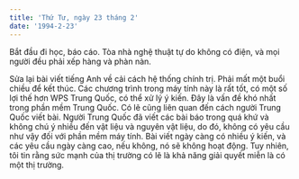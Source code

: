 ```yaml
---
title: 'Thứ Tư, ngày 23 tháng 2'
date: '1994-2-23'
---
```

Bắt đầu đi học, báo cáo. Tòa nhà nghệ thuật tự do không có điện, và mọi người đều phải xếp hàng và phàn nàn.

Sửa lại bài viết tiếng Anh về cải cách hệ thống chính trị. Phải mất một buổi chiều để kết thúc. Các chương trình trong máy tính này là rất tốt, có một số lợi thế hơn WPS Trung Quốc, có thể xử lý ý kiến. Đây là vấn đề khó nhất trong phần mềm Trung Quốc. Có lẽ cũng liên quan đến cách người Trung Quốc viết bài. Người Trung Quốc đã viết các bài báo trong quá khứ và không chú ý nhiều đến vật liệu và nguyên vật liệu, do đó, không có yêu cầu như vậy đối với phần mềm máy tính. Bài viết ngày càng có nhiều ý kiến, và các yêu cầu ngày càng cao, nếu không, nó sẽ không hoạt động. Tuy nhiên, tôi tin rằng sức mạnh của thị trường có lẽ là khả năng giải quyết miễn là có một thị trường.
